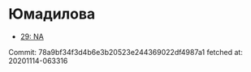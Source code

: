 # Юмадилова
- [29: NA](29.md)

Commit: 78a9bf34f3d4b6e3b20523e244369022df4987a1
 fetched at: 20201114-063316
